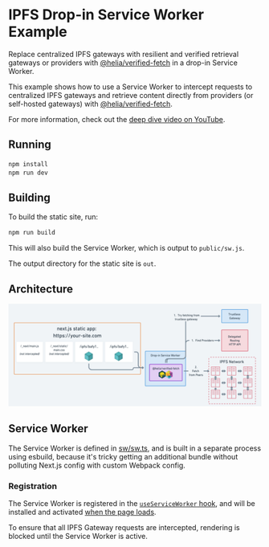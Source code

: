 # IPFS Drop-in Service Worker Example

Replace centralized IPFS gateways with resilient and verified retrieval gateways or providers with [@helia/verified-fetch](https://www.npmjs.com/package/@helia/verified-fetch) in a drop-in Service Worker.

This example shows how to use a Service Worker to intercept requests to centralized IPFS gateways and retrieve content directly from providers (or self-hosted gateways) with [@helia/verified-fetch](https://www.npmjs.com/package/@helia/verified-fetch).

For more information, check out the [deep dive video on YouTube](https://www.youtube.com/watch?v=qtIJXRgxjVA&ab_channel=IPFS).

## Running

```bash
npm install
npm run dev
```

## Building

To build the static site, run:

```bash
npm run build
```

This will also build the Service Worker, which is output to `public/sw.js`.

The output directory for the static site is `out`.

## Architecture

![Architecture](./public/diagram.png)

## Service Worker

The Service Worker is defined in [sw/sw.ts](sw/sw.ts), and is built in a separate process using esbuild, because it's tricky getting an additional bundle without polluting Next.js config with custom Webpack config.

### Registration

The Service Worker is registered in the [`useServiceWorker` hook](hooks/use-service-worker.ts), and will be installed and activated [when the page loads](pages/_app.tsx).

To ensure that all IPFS Gateway requests are intercepted, rendering is blocked until the Service Worker is active.
